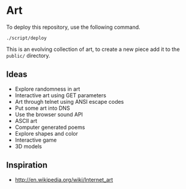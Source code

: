 # Art

To deploy this repository, use the following command.

    ./script/deploy

This is an evolving collection of art, to create a new piece add it to the `public/` directory.

## Ideas

- Explore randomness in art
- Interactive art using GET parameters
- Art through telnet using ANSI escape codes
- Put some art into DNS
- Use the browser sound API
- ASCII art
- Computer generated poems
- Explore shapes and color
- Interactive game
- 3D models

## Inspiration

- http://en.wikipedia.org/wiki/Internet_art
